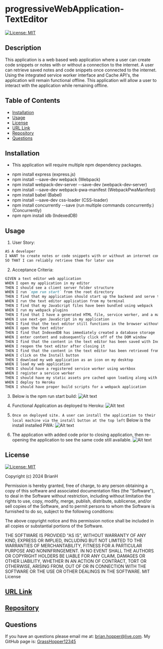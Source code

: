 # progressiveWebApplication-TextEditor

[![License: MIT](https://img.shields.io/badge/License-MIT-yellow.svg)](https://github.com/progressiveWebApplication-TextEditor/blob/main/LICENSE)

## Description
This application is a web based web application where a user can create code snippets or notes with or without a connection to the internet. A user can retrieve saved notes and code snippets once connected to the internet. Using the integrated service worker interface and Cache API's, the application will remain functional offline. This application will allow a user to interact with the application while remaining offline.



## Table of Contents
- [Installation](#installation)
- [Usage](#usage)
- [License](#license)
- [URL Link](#url_link)
- [Repository](#repository)
- [Questions](#questions)


## Installation
- This application will require multiple npm dependency packages.
* npm install express (express.js)
* npm install --save-dev webpack (Webpack)
* npm install webpack-dev-server --save-dev (webpack-dev-server)
* npm install --save-dev webpack-pwa-manifest (WebpackPwaManifest)
* npm install babel (Babel)
* npm install --save-dev css-loader (CSS-loader)
* npm install concurrently --save (run multiple commands concurrently.) (Concurrently)
* npm npm install idb (IndexedDB)

## Usage
1. User Story:
```md
AS A developer
I WANT to create notes or code snippets with or without an internet connection
SO THAT I can reliably retrieve them for later use
```

2. Acceptance Criteria:
```md
GIVEN a text editor web application
WHEN I open my application in my editor
THEN I should see a client server folder structure
WHEN I run `npm run start` from the root directory
THEN I find that my application should start up the backend and serve the client
WHEN I run the text editor application from my terminal
THEN I find that my JavaScript files have been bundled using webpack
WHEN I run my webpack plugins
THEN I find that I have a generated HTML file, service worker, and a manifest file
WHEN I use next-gen JavaScript in my application
THEN I find that the text editor still functions in the browser without errors
WHEN I open the text editor
THEN I find that IndexedDB has immediately created a database storage
WHEN I enter content and subsequently click off of the DOM window
THEN I find that the content in the text editor has been saved with IndexedDB
WHEN I reopen the text editor after closing it
THEN I find that the content in the text editor has been retrieved from our IndexedDB
WHEN I click on the Install button
THEN I download my web application as an icon on my desktop
WHEN I load my web application
THEN I should have a registered service worker using workbox
WHEN I register a service worker
THEN I should have my static assets pre cached upon loading along with subsequent pages and static assets
WHEN I deploy to Heroku
THEN I should have proper build scripts for a webpack application
```

3. Below is the npm run start build:
![Alt text](<Screenshot 2024-01-23 at 11.27.43 AM.png>)

4. Functional Application as deployed to Heroku:
![Alt text](<Screenshot 2024-01-23 at 11.33.08 AM.png>)

5. `Once on deployed site. A user can install the application to their local machine via the install button at the top left`
Below is the install installed PWA:
![Alt text](<Screenshot 2024-01-23 at 11.35.29 AM.png>)

6. The application with added code prior to closing application, then re-opening the application to see the same code still available.
![Alt text](<Screenshot 2024-01-24 at 5.14.08 PM.png>)

## License
[![License: MIT](https://img.shields.io/badge/License-MIT-yellow.svg)](https://github.com/progressiveWebApplication-TextEditor/blob/main/LICENSE)

Copyright (c) 2024 BrianH

Permission is hereby granted, free of charge, to any person obtaining a copy
of this software and associated documentation files (the "Software"), to deal
in the Software without restriction, including without limitation the rights
to use, copy, modify, merge, publish, distribute, sublicense, and/or sell
copies of the Software, and to permit persons to whom the Software is
furnished to do so, subject to the following conditions:

The above copyright notice and this permission notice shall be included in all
copies or substantial portions of the Software.

THE SOFTWARE IS PROVIDED "AS IS", WITHOUT WARRANTY OF ANY KIND, EXPRESS OR
IMPLIED, INCLUDING BUT NOT LIMITED TO THE WARRANTIES OF MERCHANTABILITY,
FITNESS FOR A PARTICULAR PURPOSE AND NONINFRINGEMENT. IN NO EVENT SHALL THE
AUTHORS OR COPYRIGHT HOLDERS BE LIABLE FOR ANY CLAIM, DAMAGES OR OTHER
LIABILITY, WHETHER IN AN ACTION OF CONTRACT, TORT OR OTHERWISE, ARISING FROM,
OUT OF OR IN CONNECTION WITH THE SOFTWARE OR THE USE OR OTHER DEALINGS IN THE
SOFTWARE.
MIT License

## [URL Link](https://p-w-a-text-editor-098506ebcbf2.herokuapp.com/)

## [Repository](https://github.com/GrassHopper12345/progressiveWebApplication-TextEditor)

## Questions
If you have an questions please email me at: [brian.hopper@live.com](brian.hopper@live.com).
My GitHub page is: [GrassHopper12345](https://github.com/Grasshopper12345)